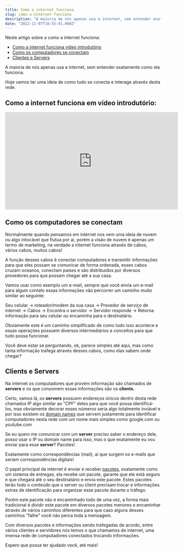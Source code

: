 ```yaml
---
title: Como a internet funciona
slug: como-a-internet-funciona
description: "A maioria de nós apenas usa a internet, sem entender exatamente como ela funciona. Neste post vamos ter uma ideia de como tudo se conecta e interage através desta rede que chamamos de internet."
date: "2022-11-07T10:55:41.000Z"
---
```


Neste artigo sobre a como a internet funciona:

- [Como a internet funciona vídeo introdutório](#como-a-internet-funciona-video)
- [Como os computadores se conectam](#como-os-computadores-se-conectam)
- [Clientes e Servers](#clients-e-servers)

A maioria de nós apenas usa a internet, sem entender exatamente como ela funciona.

Hoje vamos ter uma ideia de como tudo se conecta e interage através desta rede.

<h2 id="como-a-internet-funciona-video">Como a internet funciona em vídeo introdutório:</h2>

<iframe width="560" height="315"
src="https://www.youtube.com/embed/YSXdJCDc_fs"
frameborder="0"
allow="accelerometer; autoplay; encrypted-media; gyroscope; picture-in-picture"
allowfullscreen></iframe>

<h2 id="como-os-computadores-se-conectam">Como os computadores se conectam</h2>

Normalmente quando pensamos em internet nos vem uma ideia de nuvem ou algo intocável que flutua por ai, porém a visão de nuvem é apenas um termo de marketing, na verdade a internet funciona através de cabos, vários cabos, muitos cabos!

A função desses cabos é conectar computadores e transmitir informações para que eles possam se comunicar de forma ordenada, esses cabos cruzam oceanos, conectam países e são distribuidos por diversos provedores para que possam chegar até a sua casa.

Vamos usar como exemplo um e-mail, sempre que você envia um e-mail para algum contato essas informações vão percorrer um caminho muito similar ao seguinte:

Seu celular → roteador/modem da sua casa → Provedor de serviço de internet → Cabos → Encontra o servidor → Servidor responde → Retorna informação para seu celular ou encaminha para o destinatário.

Obviamente este é um caminho simplificado de como tudo isso acontece e essas operações possuem diversos intermediários e conceitos para que tudo possa funcionar.

Você deve estar se perguntando, ok, parece simples até aqui, mas como tanta informação trafega através desses cabos, como elas sabem onde chegar?

<h2 id="clients-e-servers">Clients e Servers</h2>

Na internet os computadores que provém informação são chamados de **servers** e os que consomem essas informações são os **clients.**

Certo, vamos lá, os **servers** possuem endereços únicos dentro desta rede chamados IP algo similar ao "CPF" deles para que você possa identificá-los, mas obviamente decorar esses números seria algo totalmente inviável e por isso existem os <a href="https://pt.wikipedia.org/wiki/Nome_de_dom%C3%ADnio" target="_blank">domain names</a> que servem justamente para identificar computadores nesta rede com um nome mais simples como google.com ou youtube.com

Se eu quero me comunicar com um **server** preciso saber o endereço dele, posso usar o IP ou domain name para isso, mas o que exatamente eu vou enviar para esse **server**? Pacotes!

Exatamente como correspondências (mail), ai que surgem os e-mails que seriam correspondências digitais!

O papel principal da internet é enviar e receber <a href="https://pt.wikipedia.org/wiki/Pacote" target="_blank">pacotes</a>, exatamente como um sistema de entregas, ela recebe um pacote, garante que ele está seguro e que chegará até o seu destinatário e envia este pacote. Estes pacotes terão todo o conteúdo que o server ou client precisam trocar e informações extras de identificação para organizar esse pacote durante o tráfego.

Porém este pacote não é encaminhado todo de uma vez, a forma mais tradicional é dividir este pacote em diversos pacotes menores e encaminhar através de vários caminhos diferentes para que caso alguns desses caminhos "falhe" você não perca toda a mensagem.

Com diversos pacotes e informações sendo trafegadas de acordo, entre vários clientes e servidores nós temos o que chamamos de internet, uma imensa rede de computadores conectados trocando informações.

Espero que possa ter ajudado você, até mais!

